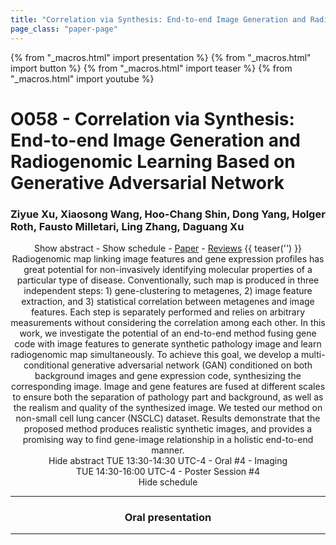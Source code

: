 ```yaml
---
title: "Correlation via Synthesis: End-to-end Image Generation and Radiogenomic Learning Based on Generative Adversarial Network"
page_class: "paper-page"
---
```


{% from "_macros.html" import presentation %}
{% from "_macros.html" import button %}
{% from "_macros.html" import teaser %}
{% from "_macros.html" import youtube %}

# O058 - Correlation via Synthesis: End-to-end Image Generation and Radiogenomic Learning Based on Generative Adversarial Network


### Ziyue Xu, Xiaosong Wang, Hoo-Chang Shin, Dong Yang, Holger Roth, Fausto Milletari, Ling Zhang, Daguang Xu

<center><a class="toggle_visibility" data-selector=".paper_abstract" data-level="3">Show abstract</a>
        - <a class="toggle_visibility" data-selector=".paper_qa" data-level="3">Show schedule</a>
        - <a href="https://openreview.net/pdf?id=2wAX1X5X6n">Paper</a>
        - <a href="https://openreview.net/forum?id=2wAX1X5X6n">Reviews</a>
        {{ teaser('') }}

<span class="paper_abstract">
        Radiogenomic map linking image features and gene expression profiles has great potential for  non-invasively identifying molecular properties of a particular type of disease.  Conventionally, such map is produced in three independent steps: 1) gene-clustering to metagenes, 2) image feature extraction, and 3) statistical correlation between metagenes and image features. Each step is separately performed and relies on arbitrary measurements without considering the correlation among each other. In this work, we investigate the potential of an end-to-end method fusing gene code with image features to generate synthetic pathology image and learn radiogenomic map simultaneously. To achieve this goal, we develop a multi-conditional generative adversarial network (GAN) conditioned on both background images and gene expression code, synthesizing the corresponding image. Image and gene features are fused at different scales to ensure both the separation of pathology part and background, as well as the realism and quality of the synthesized image. We tested our method on non-small cell lung cancer (NSCLC) dataset. Results demonstrate that the proposed method produces realistic synthetic images, and provides a promising way to find gene-image relationship in a holistic end-to-end manner.
        <span class="actions">
  <br/>
  <a class="toggle_visibility" data-level="2">Hide abstract</a></span>
</span>

<span class="paper_qa">
        TUE 13:30-14:30 UTC-4 - Oral #4 - Imaging<br/>TUE 14:30-16:00 UTC-4 - Poster Session #4
        <br/>
        <span class="actions"><a class="toggle_visibility" data-level="2">Hide schedule</a></span>
</span>

<!-- {{ button("Access paper channel", "https://chat.midl.io/channel/o058") }} -->

---

### Oral presentation

---

